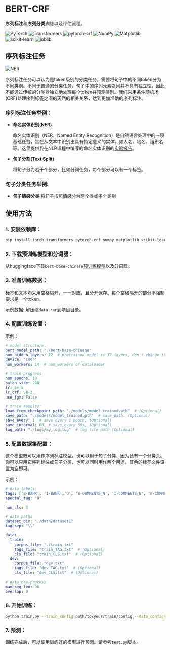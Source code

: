 # BERT-CRF

**序列标注**和**序列分类**训练以及评估流程。

![PyTorch](https://img.shields.io/badge/PyTorch-1.10.0-red)
![Transformers](https://img.shields.io/badge/Transformers-4.12.3-green)
![pytorch-crf](https://img.shields.io/badge/pytorch--crf-0.7.2-blue)
![NumPy](https://img.shields.io/badge/NumPy-1.21.2-orange)
![Matplotlib](https://img.shields.io/badge/Matplotlib-3.4.3-yellow)
![scikit-learn](https://img.shields.io/badge/scikit--learn-0.24.2-blueviolet)
![joblib](https://img.shields.io/badge/joblib-1.1.0-ff69b4)


## 序列标注任务

![NER](https://github.com/hammershock/BERT-CRF/assets/109429530/c71475cd-0d10-41c2-8515-f33cffee609d)

序列标注任务可以认为是token级别的分类任务，需要将句子中的不同token分为不同类别。不同于普通的分类任务，句子中的序列元素之间并不具有独立性，因此不能通过传统的分类器独立地处理每个token并预测类别。我们采用条件随机场(CRF)处理序列标签之间的天然的相关关系，达到更加准确的序列标注。

### 序列标注任务举例：

- **命名实体识别(NER)**

  命名实体识别（NER，Named Entity Recognition）是自然语言处理中的一项基础任务，旨在从文本中识别出具有特定意义的实体，如人名、地名、组织名等。这里提供我在NLP课程中编写的命名实体识别的[实验报告](./document.pdf)。

- **句子分割(Text Split)**

  将句子分为若干个部分，比如分词任务，每个部分可以有一个标签。

### 句子分类任务举例:
- **句子情感分类**
  将句子按照情感分为两个类或多个类别

## 使用方法

### 1. 安装依赖库：

```bash
pip install torch transformers pytorch-crf numpy matplotlib scikit-learn prettytable joblib tqdm pyyaml loguru
```

### 2. 下载预训练模型和分词器：

从huggingface下载`bert-base-chinese`[预训练模型](https://huggingface.co/google-bert/bert-base-chinese)以及分词器。

### 3. 准备训练数据：

标签和文本均采用空格隔开，一一对应，且分开保存。每个空格隔开的部分不强制要求是一个token。

示例数据: 解压缩`data.rar`到项目目录。

### 4. 配置训练设置：

示例：
```yaml
# model structure:
bert_model_path: "./bert-base-chinese"
num_hidden_layers: 12  # pretrained model is 12 layers, don't change this
device: "cuda"
num_workers: 14  # num_workers of dataloader

# train progress
num_epochs: 10
batch_size: 280
lr: 5e-5
lr_crf: 5e-3
use_fgm: False

# train results:
load_from_checkpoint_path: "./models/model_trained.pth"  # (Optional)
save_path: "./models/model_trained.pth"  # save_path: (Optional)
save_every: 1  # save every 1 epoch, (Optional)
save_interval: 60  # save every 60s, (Optional)
log_path: "./logs/my_log.log"  # log file path (Optional)

```

### 5. 配置数据集配置：

这个模型既可以用作序列标注模型，也可以用于句子分类，因为还有一个分类头。
你可以只用它序列标注或句子分类，也可以同时用作两个用途。其余的标签文件设置为空即可。

示例：
```yaml
# data labels:
tags: ['B-BANK', 'I-BANK','O', 'B-COMMENTS_N', 'I-COMMENTS_N', 'B-COMMENTS_ADJ', 'I-COMMENTS_ADJ', 'B-PRODUCT', 'I-PRODUCT']
special_tag: "O"

num_cls: 3

# data paths
dataset_dir: "./data/dataset1"
tag_sep: "\\"

data:
  train:
    corpus_file: "./train.txt"
    tags_file: "train_TAG.txt"  # (Optional)
    cls_file: "train_CLS.txt"  # (Optional)
  dev:
    corpus_file: "dev.txt"
    tags_file: "dev_TAG.txt"  # (Optional)
    cls_file: "dev_CLS.txt"  # (Optional)

# data pre-process
max_seq_len: 96
overlap: 0

```

### 6. 开始训练：

```bash
python train.py --train_config path/to/your/train/config --data_config path/to/your/data/config
```

### 7. 预测：

训练完成后，可以使用训练好的模型进行预测。请参考`test.py`脚本。
